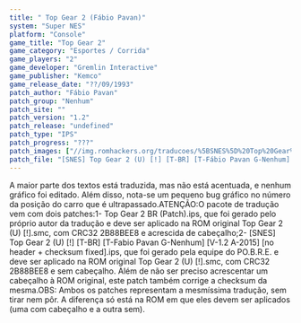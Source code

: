 ```yaml
---
title: " Top Gear 2 (Fábio Pavan)"
system: "Super NES"
platform: "Console"
game_title: "Top Gear 2"
game_category: "Esportes / Corrida"
game_players: "2"
game_developer: "Gremlin Interactive"
game_publisher: "Kemco"
game_release_date: "??/09/1993"
patch_author: "Fábio Pavan"
patch_group: "Nenhum"
patch_site: ""
patch_version: "1.2"
patch_release: "undefined"
patch_type: "IPS"
patch_progress: "???"
patch_images: ["//img.romhackers.org/traducoes/%5BSNES%5D%20Top%20Gear%202%20-%20F%C3%A1bio%20Pavan%20-%201.png","//img.romhackers.org/traducoes/%5BSNES%5D%20Top%20Gear%202%20-%20F%C3%A1bio%20Pavan%20-%202.png","//img.romhackers.org/traducoes/%5BSNES%5D%20Top%20Gear%202%20-%20F%C3%A1bio%20Pavan%20-%203.png"]
patch_file: "[SNES] Top Gear 2 (U) [!] [T-BR] [T-Fábio Pavan G-Nenhum] [V-1.2 A-2015].zip'"
---
```

A maior parte dos textos está traduzida, mas não está acentuada, e nenhum gráfico foi editado. Além disso, nota-se um pequeno bug gráfico no número da posição do carro que é ultrapassado.ATENÇÃO:O pacote de tradução vem com dois patches:1- Top Gear 2 BR (Patch).ips, que foi gerado pelo próprio autor da tradução e deve ser aplicado na ROM original Top Gear 2 (U) [!].smc, com CRC32 2B88BEE8 e acrescida de cabeçalho;2- [SNES] Top Gear 2 (U) [!] [T-BR] [T-Fabio Pavan G-Nenhum] [V-1.2 A-2015] [no header + checksum fixed].ips, que foi gerado pela equipe do PO.B.R.E. e deve ser aplicado na ROM original Top Gear 2 (U) [!].smc, com CRC32 2B88BEE8 e sem cabeçalho. Além de não ser preciso acrescentar um cabeçalho à ROM original, este patch também corrige a checksum da mesma.OBS: Ambos os patches representam a mesmíssima tradução, sem tirar nem pôr. A diferença só está na ROM em que eles devem ser aplicados (uma com cabeçalho e a outra sem).